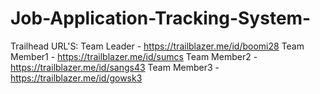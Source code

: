 # Job-Application-Tracking-System-

Trailhead URL'S:
Team Leader  - https://trailblazer.me/id/boomi28
Team Member1 - https://trailblazer.me/id/sumcs
Team Member2 - https://trailblazer.me/id/sangs43
Team Member3 - https://trailblazer.me/id/gowsk3
